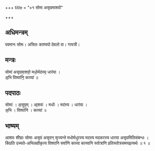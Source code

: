 +++
title = "०१ सोमा असृग्रमाशवो"

+++
## अधिमन्त्रम्
पवमानः सोमः। असितः काश्यपो देवलो वा। गायत्री।

## मन्त्रः
सोमा॑ असृग्रमा॒शवो॒ मधो॒र्मद॑स्य॒ धार॑या ।  
अ॒भि विश्वा॑नि॒ काव्या॑ ॥

## पदपाठः
सोमाः॑ । अ॒सृ॒ग्र॒म् । आ॒शवः॑ । मधोः॑ । मद॑स्य । धार॑या ।  
अ॒भि । विश्वा॑नि । काव्या॑ ॥

## भाष्यम्
आशवः शीघ्राः सोमाः असृग्रं असृग्रन् सृज्यन्ते मधोर्मधुरस्य मदस्य मदकरस्य धारया असृग्रमितिसंबन्धः । किंप्रति उच्यते-अभिलक्षीकृत्य विश्वानि सर्वाणि काव्या काव्यानि स्तोत्राणि प्रतिस्तोत्रसमयइत्यर्थः ॥ १ ॥